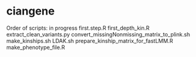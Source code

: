 ciangene
========
Order of scripts: in progress
first.step.R
first_depth_kin.R
extract_clean_variants.py
convert_missingNonmissing_matrix_to_plink.sh
make_kinships.sh
LDAK.sh
prepare_kinship_matrix_for_fastLMM.R
make_phenotype_file.R
